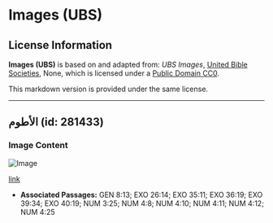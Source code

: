 # Images (UBS)

## License Information

**Images (UBS)** is based on and adapted from: _UBS Images_, [United Bible Societies](https://unitedbiblesocieties.org/), None, which is licensed under a [Public Domain CC0](https://creativecommons.org/public-domain/cc0/).

This markdown version is provided under the same license.



--------------------------------

## الأطوم (id: 281433)

### Image Content

![Image](https://cdn.aquifer.bible/aquifer-content/resources/Media/WEB-0432_dugong.jpg)

[link](https://cdn.aquifer.bible/aquifer-content/resources/Media/WEB-0432_dugong.jpg)

* **Associated Passages:** GEN 8:13; EXO 26:14; EXO 35:11; EXO 36:19; EXO 39:34; EXO 40:19; NUM 3:25; NUM 4:8; NUM 4:10; NUM 4:11; NUM 4:12; NUM 4:25

